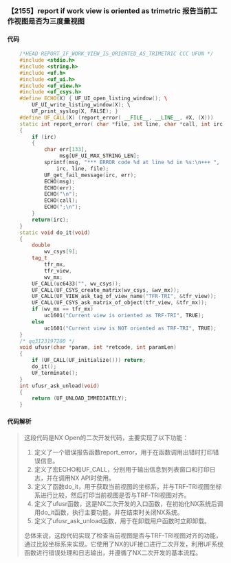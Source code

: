 ### 【2155】report if work view is oriented as trimetric 报告当前工作视图是否为三度量视图

#### 代码

```cpp
    /*HEAD REPORT_IF_WORK_VIEW_IS_ORIENTED_AS_TRIMETRIC CCC UFUN */  
    #include <stdio.h>  
    #include <string.h>  
    #include <uf.h>  
    #include <uf_ui.h>  
    #include <uf_view.h>  
    #include <uf_csys.h>  
    #define ECHO(X) { UF_UI_open_listing_window(); \  
        UF_UI_write_listing_window(X); \  
        UF_print_syslog(X, FALSE); }  
    #define UF_CALL(X) (report_error( __FILE__, __LINE__, #X, (X)))  
    static int report_error( char *file, int line, char *call, int irc)  
    {  
        if (irc)  
        {  
            char err[133],  
                 msg[UF_UI_MAX_STRING_LEN];  
            sprintf(msg, "*** ERROR code %d at line %d in %s:\n+++ ",  
                irc, line, file);  
            UF_get_fail_message(irc, err);  
            ECHO(msg);  
            ECHO(err);  
            ECHO("\n");  
            ECHO(call);  
            ECHO(";\n");  
        }  
        return(irc);  
    }  
    static void do_it(void)  
    {  
        double  
            wv_csys[9];  
        tag_t  
            tfr_mx,  
            tfr_view,  
            wv_mx;  
        UF_CALL(uc6433("", wv_csys));  
        UF_CALL(UF_CSYS_create_matrix(wv_csys, &wv_mx));  
        UF_CALL(UF_VIEW_ask_tag_of_view_name("TFR-TRI", &tfr_view));  
        UF_CALL(UF_CSYS_ask_matrix_of_object(tfr_view, &tfr_mx));  
        if (wv_mx == tfr_mx)  
            uc1601("Current view is oriented as TRF-TRI", TRUE);  
        else  
            uc1601("Current view is NOT oriented as TRF-TRI", TRUE);  
    }  
    /* qq3123197280 */  
    void ufusr(char *param, int *retcode, int paramLen)  
    {  
        if (UF_CALL(UF_initialize())) return;  
        do_it();  
        UF_terminate();  
    }  
    int ufusr_ask_unload(void)  
    {  
        return (UF_UNLOAD_IMMEDIATELY);  
    }

```

#### 代码解析

> 这段代码是NX Open的二次开发代码，主要实现了以下功能：
>
> 1. 定义了一个错误报告函数report_error，用于在函数调用出错时打印错误信息。
> 2. 定义了宏ECHO和UF_CALL，分别用于输出信息到列表窗口和打印日志，并在调用NX API时使用。
> 3. 定义了函数do_it，用于获取当前视图的坐标系，并与TRF-TRI视图坐标系进行比较，然后打印当前视图是否与TRF-TRI视图对齐。
> 4. 定义了ufusr函数，这是NX二次开发的入口函数，在初始化NX系统后调用do_it函数，执行主要功能，并在结束时关闭NX系统。
> 5. 定义了ufusr_ask_unload函数，用于在卸载用户函数时立即卸载。
>
> 总体来说，这段代码实现了检查当前视图是否与TRF-TRI视图对齐的功能，通过比较坐标系来实现。它使用了NX的UF接口进行二次开发，利用UF系统函数进行错误处理和日志输出，并遵循了NX二次开发的基本流程。
>
